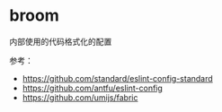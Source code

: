# broom

内部使用的代码格式化的配置

参考：
- https://github.com/standard/eslint-config-standard
- https://github.com/antfu/eslint-config
- https://github.com/umijs/fabric
